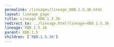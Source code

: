 ```yaml
---
permalink: /lineages/lineage_XBB.1.5.36.html
layout: lineage_page
title: Lineage XBB.1.5.36
redirect_to: ../lineage.html?lineage=XBB.1.5.36
lineage: XBB.1.5.36
parent: XBB.1.5
children: ['XBB.1.5.36']
---
```

